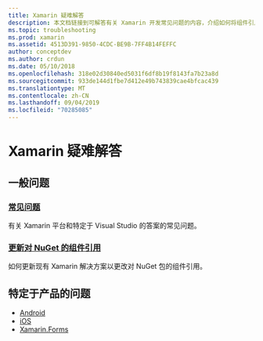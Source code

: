 ```yaml
---
title: Xamarin 疑难解答
description: 本文档链接到可解答有关 Xamarin 开发常见问题的内容，介绍如何将组件引用更新到 NuGet，讨论支持选项，并回答特定于产品的问题。
ms.topic: troubleshooting
ms.prod: xamarin
ms.assetid: 4513D391-9850-4CDC-BE9B-7FF4B14FEFFC
author: conceptdev
ms.author: crdun
ms.date: 05/10/2018
ms.openlocfilehash: 318e02d30840ed5031f6df8b19f8143fa7b23a8d
ms.sourcegitcommit: 933de144d1fbe7d412e49b743839cae4bfcac439
ms.translationtype: MT
ms.contentlocale: zh-CN
ms.lasthandoff: 09/04/2019
ms.locfileid: "70285085"
---
```

# <a name="xamarin-troubleshooting"></a>Xamarin 疑难解答

## <a name="general-issues"></a>一般问题

### <a name="frequently-asked-questionsquestionsindexmd"></a>[常见问题](questions/index.md)

有关 Xamarin 平台和特定于 Visual Studio 的答案的常见问题。

### <a name="updating-component-references-to-nugetcomponent-nugetmd"></a>[更新对 NuGet 的组件引用](component-nuget.md)

如何更新现有 Xamarin 解决方案以更改对 NuGet 包的组件引用。

## <a name="product-specific-questions"></a>特定于产品的问题

- [Android](~/android/troubleshooting/questions/index.md)
- [iOS](~/ios/troubleshooting/questions/index.md)
- [Xamarin.Forms](~/xamarin-forms/troubleshooting/questions/index.md)
